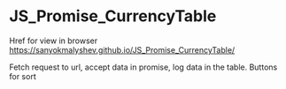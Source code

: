 # JS_Promise_CurrencyTable
Href for view in browser
https://sanyokmalyshev.github.io/JS_Promise_CurrencyTable/

Fetch request to url, accept data in promise, log data in the table. Buttons for sort
